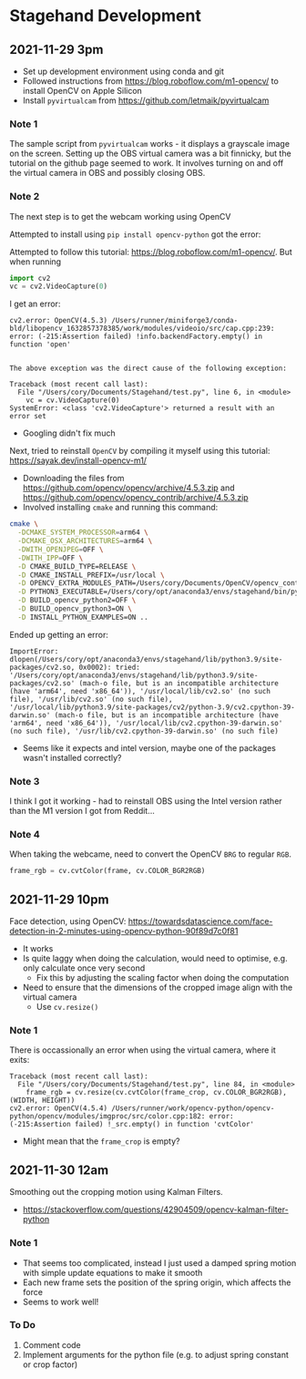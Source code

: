 # Stagehand Development

## 2021-11-29 3pm

- Set up development environment using conda and git 
- Followed instructions from https://blog.roboflow.com/m1-opencv/ to install OpenCV on Apple Silicon 
- Install `pyvirtualcam` from https://github.com/letmaik/pyvirtualcam 

### Note 1

The sample script from `pyvirtualcam` works - it displays a grayscale image on the screen. Setting up the OBS virtual camera was a bit finnicky, but the tutorial on the github page seemed to work. It involves turning on and off the virtual camera in OBS and possibly closing OBS. 

### Note 2

The next step is to get the webcam working using OpenCV

Attempted to install using `pip install opencv-python` got the error:


Attempted to follow this tutorial: https://blog.roboflow.com/m1-opencv/. But when running
```python
import cv2
vc = cv2.VideoCapture(0)
```
I get an error: 
```
cv2.error: OpenCV(4.5.3) /Users/runner/miniforge3/conda-bld/libopencv_1632857378385/work/modules/videoio/src/cap.cpp:239: error: (-215:Assertion failed) !info.backendFactory.empty() in function 'open'


The above exception was the direct cause of the following exception:

Traceback (most recent call last):
  File "/Users/cory/Documents/Stagehand/test.py", line 6, in <module>
    vc = cv.VideoCapture(0)
SystemError: <class 'cv2.VideoCapture'> returned a result with an error set
```

- Googling didn't fix much

Next, tried to reinstall `OpenCV` by compiling it myself using this tutorial: https://sayak.dev/install-opencv-m1/ 

- Downloading the files from https://github.com/opencv/opencv/archive/4.5.3.zip and https://github.com/opencv/opencv_contrib/archive/4.5.3.zip
- Involved installing `cmake` and running this command:
```zsh
cmake \
  -DCMAKE_SYSTEM_PROCESSOR=arm64 \
  -DCMAKE_OSX_ARCHITECTURES=arm64 \
  -DWITH_OPENJPEG=OFF \
  -DWITH_IPP=OFF \
  -D CMAKE_BUILD_TYPE=RELEASE \
  -D CMAKE_INSTALL_PREFIX=/usr/local \
  -D OPENCV_EXTRA_MODULES_PATH=/Users/cory/Documents/OpenCV/opencv_contrib-4.5.3/modules \
  -D PYTHON3_EXECUTABLE=/Users/cory/opt/anaconda3/envs/stagehand/bin/python3 \
  -D BUILD_opencv_python2=OFF \
  -D BUILD_opencv_python3=ON \
  -D INSTALL_PYTHON_EXAMPLES=ON ..
```

Ended up getting an error:
```
ImportError: dlopen(/Users/cory/opt/anaconda3/envs/stagehand/lib/python3.9/site-packages/cv2.so, 0x0002): tried: '/Users/cory/opt/anaconda3/envs/stagehand/lib/python3.9/site-packages/cv2.so' (mach-o file, but is an incompatible architecture (have 'arm64', need 'x86_64')), '/usr/local/lib/cv2.so' (no such file), '/usr/lib/cv2.so' (no such file), '/usr/local/lib/python3.9/site-packages/cv2/python-3.9/cv2.cpython-39-darwin.so' (mach-o file, but is an incompatible architecture (have 'arm64', need 'x86_64')), '/usr/local/lib/cv2.cpython-39-darwin.so' (no such file), '/usr/lib/cv2.cpython-39-darwin.so' (no such file)
```
- Seems like it expects and intel version, maybe one of the packages wasn't installed correctly?

### Note 3

I think I got it working - had to reinstall OBS using the Intel version rather than the M1 version I got from Reddit...

### Note 4

When taking the webcame, need to convert the OpenCV `BRG` to regular `RGB`. 
```python
frame_rgb = cv.cvtColor(frame, cv.COLOR_BGR2RGB)
```

## 2021-11-29 10pm

Face detection, using OpenCV: https://towardsdatascience.com/face-detection-in-2-minutes-using-opencv-python-90f89d7c0f81 

- It works
- Is quite laggy when doing the calculation, would need to optimise, e.g. only calculate once very second
	- Fix this by adjusting the scaling factor when doing the computation
- Need to ensure that the dimensions of the cropped image align with the virtual camera
	- Use `cv.resize()` 

### Note 1

There is occassionally an error when using the virtual camera, where it exits:
```
Traceback (most recent call last):
  File "/Users/cory/Documents/Stagehand/test.py", line 84, in <module>
    frame_rgb = cv.resize(cv.cvtColor(frame_crop, cv.COLOR_BGR2RGB), (WIDTH, HEIGHT))
cv2.error: OpenCV(4.5.4) /Users/runner/work/opencv-python/opencv-python/opencv/modules/imgproc/src/color.cpp:182: error: (-215:Assertion failed) !_src.empty() in function 'cvtColor'
```

- Might mean that the `frame_crop` is empty? 

## 2021-11-30 12am

Smoothing out the cropping motion using Kalman Filters. 
- https://stackoverflow.com/questions/42904509/opencv-kalman-filter-python 

### Note 1

- That seems too complicated, instead I just used a damped spring motion with simple update equations to make it smooth
- Each new frame sets the position of the spring origin, which affects the force
- Seems to work well!

### To Do

1. Comment code 
2. Implement arguments for the python file (e.g. to adjust spring constant or crop factor)
